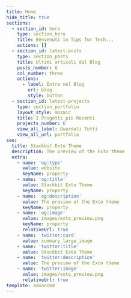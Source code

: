 ```yaml
---
title: Home
hide_title: true
sections:
  - section_id: hero
    type: section_hero
    title: Benvenuti in Tips for Tech...
    actions: []
  - section_id: latest-posts
    type: section_posts
    title: Ultimi articoli dal Blog
    posts_number: 6
    col_number: three
    actions:
      - label: Entra nel Blog
        url: blog
        style: button
  - section_id: latest-projects
    type: section_portfolio
    layout_style: mosaic
    title: I Progetti più Recenti
    projects_number: 6
    view_all_label: Guardali Tutti
    view_all_url: portfolio
seo:
  title: Stackbit Exto Theme
  description: The preview of the Exto theme
  extra:
    - name: 'og:type'
      value: website
      keyName: property
    - name: 'og:title'
      value: Stackbit Exto Theme
      keyName: property
    - name: 'og:description'
      value: The preview of the Exto theme
      keyName: property
    - name: 'og:image'
      value: images/exto_preview.png
      keyName: property
      relativeUrl: true
    - name: 'twitter:card'
      value: summary_large_image
    - name: 'twitter:title'
      value: Stackbit Exto Theme
    - name: 'twitter:description'
      value: The preview of the Exto theme
    - name: 'twitter:image'
      value: images/exto_preview.png
      relativeUrl: true
template: advanced
---
```

